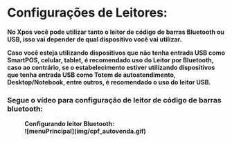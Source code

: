 # <b> Configurações de Leitores: <b>

No Xpos você pode utilizar tanto o leitor de código de barras Bluetooth ou USB, isso vai depender de qual dispositivo você vai utilizar. 


Caso você esteja utilizando dispositivos que não tenha entrada USB como SmartPOS, celular, tablet, é recomendado uso do Leitor por Bluetooth, caso ao contrário, se o estabelecimento estiver utilizando dispositivos  que tenha entrada USB como Totem de autoatendimento, Desktop/Notebook, entre outros, é recomendado o uso do leitor USB.

### Segue o vídeo para configuração de leitor de código de barras bluetooth:

<figure markdown>
  <figcaption>Configurando leitor Bluetooth:</figcaption>
  ![menuPrincipal](img/cpf_autovenda.gif)
</figure>


